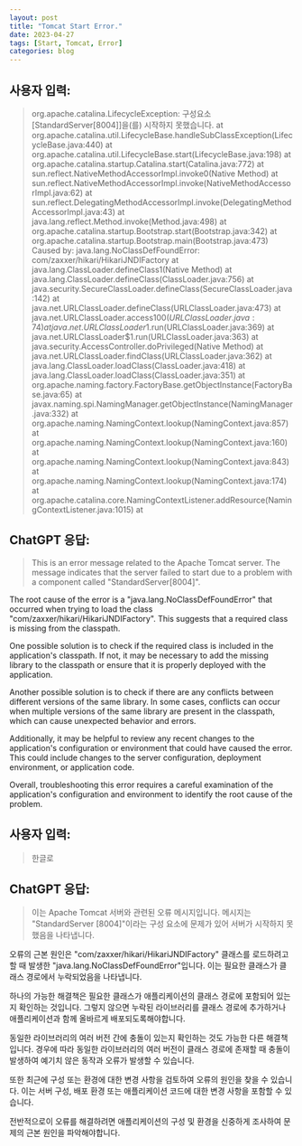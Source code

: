 ```yaml
---
layout: post
title: "Tomcat Start Error."
date: 2023-04-27
tags: [Start, Tomcat, Error]
categories: blog
---
```


## 사용자 입력:
> org.apache.catalina.LifecycleException: 구성요소 [StandardServer[8004]]을(를) 시작하지 못했습니다.
        at org.apache.catalina.util.LifecycleBase.handleSubClassException(LifecycleBase.java:440)
        at org.apache.catalina.util.LifecycleBase.start(LifecycleBase.java:198)
        at org.apache.catalina.startup.Catalina.start(Catalina.java:772)
        at sun.reflect.NativeMethodAccessorImpl.invoke0(Native Method)
        at sun.reflect.NativeMethodAccessorImpl.invoke(NativeMethodAccessorImpl.java:62)
        at sun.reflect.DelegatingMethodAccessorImpl.invoke(DelegatingMethodAccessorImpl.java:43)
        at java.lang.reflect.Method.invoke(Method.java:498)
        at org.apache.catalina.startup.Bootstrap.start(Bootstrap.java:342)
        at org.apache.catalina.startup.Bootstrap.main(Bootstrap.java:473)
Caused by: java.lang.NoClassDefFoundError: com/zaxxer/hikari/HikariJNDIFactory
        at java.lang.ClassLoader.defineClass1(Native Method)
        at java.lang.ClassLoader.defineClass(ClassLoader.java:756)
        at java.security.SecureClassLoader.defineClass(SecureClassLoader.java:142)
        at java.net.URLClassLoader.defineClass(URLClassLoader.java:473)
        at java.net.URLClassLoader.access$100(URLClassLoader.java:74)
        at java.net.URLClassLoader$1.run(URLClassLoader.java:369)
        at java.net.URLClassLoader$1.run(URLClassLoader.java:363)
        at java.security.AccessController.doPrivileged(Native Method)
        at java.net.URLClassLoader.findClass(URLClassLoader.java:362)
        at java.lang.ClassLoader.loadClass(ClassLoader.java:418)
        at java.lang.ClassLoader.loadClass(ClassLoader.java:351)
        at org.apache.naming.factory.FactoryBase.getObjectInstance(FactoryBase.java:65)
        at javax.naming.spi.NamingManager.getObjectInstance(NamingManager.java:332)
        at org.apache.naming.NamingContext.lookup(NamingContext.java:857)
        at org.apache.naming.NamingContext.lookup(NamingContext.java:160)
        at org.apache.naming.NamingContext.lookup(NamingContext.java:843)
        at org.apache.naming.NamingContext.lookup(NamingContext.java:174)
        at org.apache.catalina.core.NamingContextListener.addResource(NamingContextListener.java:1015)
        at 

## ChatGPT 응답:
> This is an error message related to the Apache Tomcat server. The message indicates that the server failed to start due to a problem with a component called "StandardServer[8004]". 

The root cause of the error is a "java.lang.NoClassDefFoundError" that occurred when trying to load the class "com/zaxxer/hikari/HikariJNDIFactory". This suggests that a required class is missing from the classpath.

One possible solution is to check if the required class is included in the application's classpath. If not, it may be necessary to add the missing library to the classpath or ensure that it is properly deployed with the application.

Another possible solution is to check if there are any conflicts between different versions of the same library. In some cases, conflicts can occur when multiple versions of the same library are present in the classpath, which can cause unexpected behavior and errors.

Additionally, it may be helpful to review any recent changes to the application's configuration or environment that could have caused the error. This could include changes to the server configuration, deployment environment, or application code.

Overall, troubleshooting this error requires a careful examination of the application's configuration and environment to identify the root cause of the problem.

## 사용자 입력:
> 한글로

## ChatGPT 응답:
> 이는 Apache Tomcat 서버와 관련된 오류 메시지입니다. 메시지는 "StandardServer [8004]"이라는 구성 요소에 문제가 있어 서버가 시작하지 못했음을 나타냅니다.

오류의 근본 원인은 "com/zaxxer/hikari/HikariJNDIFactory" 클래스를 로드하려고 할 때 발생한 "java.lang.NoClassDefFoundError"입니다. 이는 필요한 클래스가 클래스 경로에서 누락되었음을 나타냅니다.

하나의 가능한 해결책은 필요한 클래스가 애플리케이션의 클래스 경로에 포함되어 있는지 확인하는 것입니다. 그렇지 않으면 누락된 라이브러리를 클래스 경로에 추가하거나 애플리케이션과 함께 올바르게 배포되도록해야합니다.

동일한 라이브러리의 여러 버전 간에 충돌이 있는지 확인하는 것도 가능한 다른 해결책입니다. 경우에 따라 동일한 라이브러리의 여러 버전이 클래스 경로에 존재할 때 충돌이 발생하여 예기치 않은 동작과 오류가 발생할 수 있습니다.

또한 최근에 구성 또는 환경에 대한 변경 사항을 검토하여 오류의 원인을 찾을 수 있습니다. 이는 서버 구성, 배포 환경 또는 애플리케이션 코드에 대한 변경 사항을 포함할 수 있습니다.

전반적으로이 오류를 해결하려면 애플리케이션의 구성 및 환경을 신중하게 조사하여 문제의 근본 원인을 파악해야합니다.

